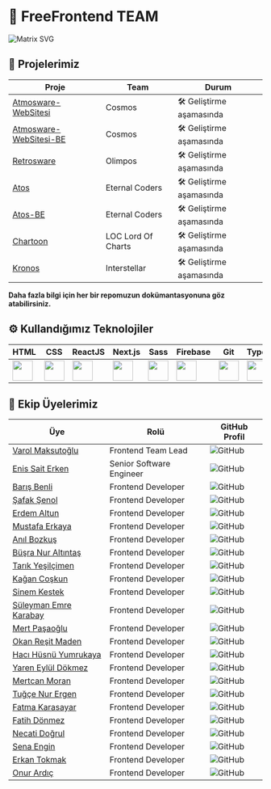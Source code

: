 # 🌟 FreeFrontend TEAM
![Matrix SVG](https://raw.githubusercontent.com/rodrigograca31/rodrigograca31/master/matrix.svg)

## 🚀 Projelerimiz

| Proje | Team | Durum |
|----------|----------|-------|
| [Atmosware-WebSitesi](https://github.com/FreeFrontendTeam/atmosware-website) | Cosmos| 🛠️ Geliştirme aşamasında |
| [Atmosware-WebSitesi-BE](https://github.com/FreeFrontendTeam/atmosware-website-be) | Cosmos| 🛠️ Geliştirme aşamasında |
| [Retrosware](https://github.com/FreeFrontendTeam/retrosware) |Olimpos| 🛠️ Geliştirme aşamasında |
| [Atos](https://github.com/FreeFrontendTeam/atos)  |Eternal Coders| 🛠️ Geliştirme aşamasında |
| [Atos-BE](https://github.com/FreeFrontendTeam/atos-be)  |Eternal Coders| 🛠️ Geliştirme aşamasında |
| [Chartoon](https://github.com/FreeFrontendTeam/chartoon) | LOC Lord Of Charts | 🛠️ Geliştirme aşamasında |
| [Kronos](https://github.com/FreeFrontendTeam/kronos) | Interstellar | 🛠️ Geliştirme aşamasında |

**Daha fazla bilgi için her bir repomuzun dokümantasyonuna göz atabilirsiniz.**

## ⚙️ Kullandığımız Teknolojiler

| HTML | CSS | ReactJS | Next.js | Sass | Firebase | Git | TypeScript | JavaScript |
|------|------|---------|---------|----|----------|-----|------------|------------|
| <img src="https://img.icons8.com/color/48/000000/html-5.png" width="40" height="40"/> | <img src="https://img.icons8.com/color/48/000000/css3.png" width="40" height="40"/> |<img src="https://img.icons8.com/color/48/000000/react-native.png" width="40" height="40"/> | <img src="https://img.icons8.com/color/48/000000/nextjs.png" width="40" height="40"/> |<img src="https://img.icons8.com/color/48/000000/sass.png" width="40" height="40"/>| <img src="https://img.icons8.com/color/48/000000/firebase.png" width="40" height="40"/> | <img src="https://img.icons8.com/color/48/000000/git.png" width="40" height="40"/> | <img src="https://img.icons8.com/color/48/000000/typescript.png" width="40" height="40"/> | <img src="https://img.icons8.com/color/48/000000/javascript.png" width="40" height="40"/> |

## 👥 Ekip Üyelerimiz

| Üye | Rolü | GitHub Profil |
|-----|------|---------------|
| [Varol Maksutoğlu](https://github.com/waroi) | Frontend Team Lead| ![GitHub](https://img.shields.io/github/followers/waroi?label=Takipçi&style=social) |
| [Enis Sait Erken](https://github.com/saiderken) | Senior Software Engineer | ![GitHub](https://img.shields.io/github/followers/saiderken?label=Takipçi&style=social) |
| [Barış Benli](https://github.com/bbssyl) | Frontend Developer | ![GitHub](https://img.shields.io/github/followers/bbssyl?label=Takipçi&style=social) |
| [Şafak Şenol](https://github.com/safaksenoleem) | Frontend Developer | ![GitHub](https://img.shields.io/github/followers/safaksenoleem?label=Takipçi&style=social) |
| [Erdem Altun](https://github.com/Erdem-Altun) | Frontend Developer | ![GitHub](https://img.shields.io/github/followers/Erdem-Altun?label=Takipçi&style=social) |
| [Mustafa Erkaya](https://github.com/merkaya1) | Frontend Developer | ![GitHub](https://img.shields.io/github/followers/merkaya1?label=Takipçi&style=social) |
| [Anıl Bozkuş](https://github.com/anilbozkus) | Frontend Developer | ![GitHub](https://img.shields.io/github/followers/anilbozkus?label=Takipçi&style=social) |
| [Büşra Nur Altıntaş](https://github.com/Busrnr) | Frontend Developer | ![GitHub](https://img.shields.io/github/followers/Busrnr?label=Takipçi&style=social) |
| [Tarık Yeşilçimen](https://github.com/tarikyesilcimenn) | Frontend Developer | ![GitHub](https://img.shields.io/github/followers/tarikyesilcimenn?label=Takipçi&style=social) |
| [Kağan Coşkun](https://github.com/07kagan07) | Frontend Developer | ![GitHub](https://img.shields.io/github/followers/07kagan07?label=Takipçi&style=social) |
| [Sinem Kestek](https://github.com/SinemKestek) | Frontend Developer | ![GitHub](https://img.shields.io/github/followers/SinemKestek?label=Takipçi&style=social) |
| [Süleyman Emre Karabay](https://github.com/emrekarabay) | Frontend Developer | ![GitHub](https://img.shields.io/github/followers/emrekarabay?label=Takipçi&style=social) |
| [Mert Paşaoğlu](https://github.com/mertpasaoglu) | Frontend Developer | ![GitHub](https://img.shields.io/github/followers/mertpasaoglu?label=Takipçi&style=social) |
| [Okan Reşit Maden](https://github.com/okanmaden) | Frontend Developer | ![GitHub](https://img.shields.io/github/followers/okanmaden?label=Takipçi&style=social) |
| [Hacı Hüsnü Yumrukaya](https://github.com/HaciHusnuYumrukaya26) | Frontend Developer | ![GitHub](https://img.shields.io/github/followers/HaciHusnuYumrukaya26?label=Takipçi&style=social) |
| [Yaren Eylül Dökmez](https://github.com/yareneylul) | Frontend Developer | ![GitHub](https://img.shields.io/github/followers/yareneylul?label=Takipçi&style=social) |
| [Mertcan Moran](https://github.com/mrtcnmrn5) | Frontend Developer | ![GitHub](https://img.shields.io/github/followers/mrtcnmrn5?label=Takipçi&style=social) |
| [Tuğçe Nur Ergen](https://github.com/Tugcenrgn) | Frontend Developer | ![GitHub](https://img.shields.io/github/followers/Tugcenrgn?label=Takipçi&style=social) |
| [Fatma Karasayar](https://github.com/Fatmakarasayar) | Frontend Developer | ![GitHub](https://img.shields.io/github/followers/Fatmakarasayar?label=Takipçi&style=social) |
| [Fatih Dönmez](https://github.com/fatihdonmezdev) | Frontend Developer | ![GitHub](https://img.shields.io/github/followers/fatihdonmezdev?label=Takipçi&style=social) |
| [Necati Doğrul](https://github.com/necatidogrul) | Frontend Developer | ![GitHub](https://img.shields.io/github/followers/necatidogrul?label=Takipçi&style=social) |
| [Sena Engin](https://github.com/senaengin) | Frontend Developer | ![GitHub](https://img.shields.io/github/followers/senaengin?label=Takipçi&style=social) |
| [Erkan Tokmak](https://github.com/erkantokmak) | Frontend Developer | ![GitHub](https://img.shields.io/github/followers/erkantokmak?label=Takipçi&style=social) |
| [Onur Ardıç](https://github.com/Onur-Ardic) | Frontend Developer | ![GitHub](https://img.shields.io/github/followers/Onur-Ardic?label=Takipçi&style=social) |
